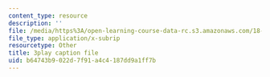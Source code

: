 ```yaml
---
content_type: resource
description: ''
file: /media/https%3A/open-learning-course-data-rc.s3.amazonaws.com/18-02sc-multivariable-calculus-fall-2010/b64743b9022d7f91a4c4187dd9a1ff7b_-PGcTRLh1u4.srt
file_type: application/x-subrip
resourcetype: Other
title: 3play caption file
uid: b64743b9-022d-7f91-a4c4-187dd9a1ff7b
---
```

